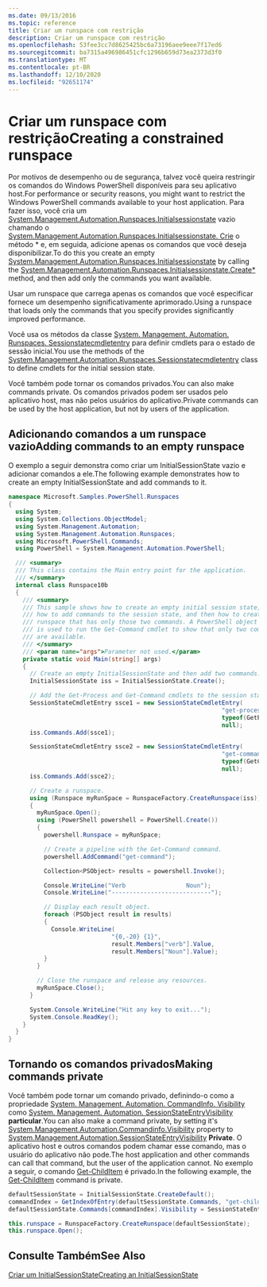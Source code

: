 ```yaml
---
ms.date: 09/13/2016
ms.topic: reference
title: Criar um runspace com restrição
description: Criar um runspace com restrição
ms.openlocfilehash: 53fee3cc7d8625425bc6a73196aee9eee7f17ed6
ms.sourcegitcommit: ba7315a496986451cfc1296b659d73ea2373d3f0
ms.translationtype: MT
ms.contentlocale: pt-BR
ms.lasthandoff: 12/10/2020
ms.locfileid: "92651174"
---
```

# <a name="creating-a-constrained-runspace"></a><span data-ttu-id="17eb9-103">Criar um runspace com restrição</span><span class="sxs-lookup"><span data-stu-id="17eb9-103">Creating a constrained runspace</span></span>

<span data-ttu-id="17eb9-104">Por motivos de desempenho ou de segurança, talvez você queira restringir os comandos do Windows PowerShell disponíveis para seu aplicativo host.</span><span class="sxs-lookup"><span data-stu-id="17eb9-104">For performance or security reasons, you might want to restrict the Windows PowerShell commands available to your host application.</span></span> <span data-ttu-id="17eb9-105">Para fazer isso, você cria um [System.Management.Automation.Runspaces.Initialsessionstate](/dotnet/api/System.Management.Automation.Runspaces.InitialSessionState) vazio chamando o [System.Management.Automation.Runspaces.Initialsessionstate. Crie](/dotnet/api/System.Management.Automation.Runspaces.InitialSessionState.Create) o método \* e, em seguida, adicione apenas os comandos que você deseja disponibilizar.</span><span class="sxs-lookup"><span data-stu-id="17eb9-105">To do this you create an empty [System.Management.Automation.Runspaces.Initialsessionstate](/dotnet/api/System.Management.Automation.Runspaces.InitialSessionState) by calling the [System.Management.Automation.Runspaces.Initialsessionstate.Create\*](/dotnet/api/System.Management.Automation.Runspaces.InitialSessionState.Create) method, and then add only the commands you want available.</span></span>

 <span data-ttu-id="17eb9-106">Usar um runspace que carrega apenas os comandos que você especificar fornece um desempenho significativamente aprimorado.</span><span class="sxs-lookup"><span data-stu-id="17eb9-106">Using a runspace that loads only the commands that you specify provides significantly improved performance.</span></span>

 <span data-ttu-id="17eb9-107">Você usa os métodos da classe [System. Management. Automation. Runspaces. Sessionstatecmdletentry](/dotnet/api/System.Management.Automation.Runspaces.SessionStateCmdletEntry) para definir cmdlets para o estado de sessão inicial.</span><span class="sxs-lookup"><span data-stu-id="17eb9-107">You use the methods of the [System.Management.Automation.Runspaces.Sessionstatecmdletentry](/dotnet/api/System.Management.Automation.Runspaces.SessionStateCmdletEntry) class to define cmdlets for the initial session state.</span></span>

 <span data-ttu-id="17eb9-108">Você também pode tornar os comandos privados.</span><span class="sxs-lookup"><span data-stu-id="17eb9-108">You can also make commands private.</span></span> <span data-ttu-id="17eb9-109">Os comandos privados podem ser usados pelo aplicativo host, mas não pelos usuários do aplicativo.</span><span class="sxs-lookup"><span data-stu-id="17eb9-109">Private commands can be used by the host application, but not by users of the application.</span></span>

## <a name="adding-commands-to-an-empty-runspace"></a><span data-ttu-id="17eb9-110">Adicionando comandos a um runspace vazio</span><span class="sxs-lookup"><span data-stu-id="17eb9-110">Adding commands to an empty runspace</span></span>

 <span data-ttu-id="17eb9-111">O exemplo a seguir demonstra como criar um InitialSessionState vazio e adicionar comandos a ele.</span><span class="sxs-lookup"><span data-stu-id="17eb9-111">The following example demonstrates how to create an empty InitialSessionState and add commands to it.</span></span>

```csharp
namespace Microsoft.Samples.PowerShell.Runspaces
{
  using System;
  using System.Collections.ObjectModel;
  using System.Management.Automation;
  using System.Management.Automation.Runspaces;
  using Microsoft.PowerShell.Commands;
  using PowerShell = System.Management.Automation.PowerShell;

  /// <summary>
  /// This class contains the Main entry point for the application.
  /// </summary>
  internal class Runspace10b
  {
    /// <summary>
    /// This sample shows how to create an empty initial session state,
    /// how to add commands to the session state, and then how to create a
    /// runspace that has only those two commands. A PowerShell object
    /// is used to run the Get-Command cmdlet to show that only two commands
    /// are available.
    /// </summary>
    /// <param name="args">Parameter not used.</param>
    private static void Main(string[] args)
    {
      // Create an empty InitialSessionState and then add two commands.
      InitialSessionState iss = InitialSessionState.Create();

      // Add the Get-Process and Get-Command cmdlets to the session state.
      SessionStateCmdletEntry ssce1 = new SessionStateCmdletEntry(
                                                            "get-process",
                                                            typeof(GetProcessCommand),
                                                            null);
      iss.Commands.Add(ssce1);

      SessionStateCmdletEntry ssce2 = new SessionStateCmdletEntry(
                                                            "get-command",
                                                            typeof(GetCommandCommand),
                                                            null);
      iss.Commands.Add(ssce2);

      // Create a runspace.
      using (Runspace myRunSpace = RunspaceFactory.CreateRunspace(iss))
      {
        myRunSpace.Open();
        using (PowerShell powershell = PowerShell.Create())
        {
          powershell.Runspace = myRunSpace;

          // Create a pipeline with the Get-Command command.
          powershell.AddCommand("get-command");

          Collection<PSObject> results = powershell.Invoke();

          Console.WriteLine("Verb                 Noun");
          Console.WriteLine("----------------------------");

          // Display each result object.
          foreach (PSObject result in results)
          {
            Console.WriteLine(
                             "{0,-20} {1}",
                             result.Members["verb"].Value,
                             result.Members["Noun"].Value);
          }
        }

        // Close the runspace and release any resources.
        myRunSpace.Close();
      }

      System.Console.WriteLine("Hit any key to exit...");
      System.Console.ReadKey();
    }
  }
}
```

## <a name="making-commands-private"></a><span data-ttu-id="17eb9-112">Tornando os comandos privados</span><span class="sxs-lookup"><span data-stu-id="17eb9-112">Making commands private</span></span>

 <span data-ttu-id="17eb9-113">Você também pode tornar um comando privado, definindo-o como a propriedade [System. Management. Automation. CommandInfo. Visibility](/dotnet/api/System.Management.Automation.CommandInfo.Visibility) como [System. Management. Automation. SessionStateEntryVisibility](/dotnet/api/System.Management.Automation.SessionStateEntryVisibility) **particular**.</span><span class="sxs-lookup"><span data-stu-id="17eb9-113">You can also make a command private, by setting it's [System.Management.Automation.Commandinfo.Visibility](/dotnet/api/System.Management.Automation.CommandInfo.Visibility) property to [System.Management.Automation.SessionStateEntryVisibility](/dotnet/api/System.Management.Automation.SessionStateEntryVisibility) **Private**.</span></span> <span data-ttu-id="17eb9-114">O aplicativo host e outros comandos podem chamar esse comando, mas o usuário do aplicativo não pode.</span><span class="sxs-lookup"><span data-stu-id="17eb9-114">The host application and other commands can call that command, but the user of the application cannot.</span></span> <span data-ttu-id="17eb9-115">No exemplo a seguir, o comando [Get-ChildItem](/powershell/module/Microsoft.PowerShell.Management/Get-ChildItem) é privado.</span><span class="sxs-lookup"><span data-stu-id="17eb9-115">In the following example, the [Get-ChildItem](/powershell/module/Microsoft.PowerShell.Management/Get-ChildItem) command is private.</span></span>

```csharp
defaultSessionState = InitialSessionState.CreateDefault();
commandIndex = GetIndexOfEntry(defaultSessionState.Commands, "get-childitem");
defaultSessionState.Commands[commandIndex].Visibility = SessionStateEntryVisibility.Private;

this.runspace = RunspaceFactory.CreateRunspace(defaultSessionState);
this.runspace.Open();
```

## <a name="see-also"></a><span data-ttu-id="17eb9-116">Consulte Também</span><span class="sxs-lookup"><span data-stu-id="17eb9-116">See Also</span></span>

 [<span data-ttu-id="17eb9-117">Criar um InitialSessionState</span><span class="sxs-lookup"><span data-stu-id="17eb9-117">Creating an InitialSessionState</span></span>](./creating-an-initialsessionstate.md)
